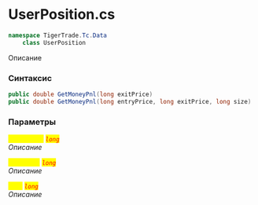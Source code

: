 
# UserPosition.cs
```csharp
namespace TigerTrade.Tc.Data  
    class UserPosition
```

Описание

### Синтаксис
```csharp
public double GetMoneyPnl(long exitPrice)
public double GetMoneyPnl(long entryPrice, long exitPrice, long size)
```

### Параметры  
<mark style="color:yellow;">`entryPrice`</mark> <mark style="color:red;">*`long`*</mark>  
 *Описание*  
  
<mark style="color:yellow;">`exitPrice`</mark> <mark style="color:red;">*`long`*</mark>  
 *Описание*  
  
<mark style="color:yellow;">`size`</mark> <mark style="color:red;">*`long`*</mark>  
 *Описание*  
  

                    
                    